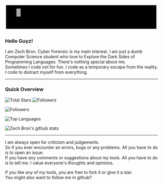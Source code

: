 # ![Zech Bron](https://raw.githubusercontent.com/ZechBron/ZechBron/master/20200929_212037.gif)

### Hello Guyz!
I am Zech Bron. Cyber Forensic is my main interest. I am just a dumb Computer Science student who love to Explore the Dark Sides of Programming Languages. There's nothing special about me.
<br>
Sometimes I code not for fun. I code as a temporary escape from the reality. I code to distract myself from everything. 

---

### Quick Overview
![Total Stars](https://img.shields.io/github/stars/ZechBron?affiliations=OWNER&style=for-the-badge)   ![Followers](https://img.shields.io/github/followers/ZechBron?label=Followers&style=for-the-badge)

![Followers](https://img.shields.io/github/followers/ZechBron?label=Followers&style=for-the-badge&logo=github)

![Top Languages](https://github-readme-stats.vercel.app/api/top-langs/?username=ZechBron&hide=TeX&layout=compact)

![Zech Bron's github stats](https://github-readme-stats.vercel.app/api?username=ZechBron&show_icons=true)

---

I am always open for criticism and judgements.<br>
So if you ever encounter an errors, bugs or any problems. All you have to do is to open an issue.<br>
If you have any comments or suggestions about my tools. All you have to do is to tell me.
I value everyone's thoughts and opinions.

If you like any of my tools, you are free to fork it or give it a star.<br>
You might also want to follow me in github?
<!--

**ZechBron/ZechBron** is a ✨ _special_ ✨ repository because its `README.md` (this file) appears on your GitHub profile.

Here are some ideas to get you started:

- 🔭 I’m currently working on ...
- 🌱 I’m currently learning ...
- 👯 I’m looking to collaborate on ...
- 🤔 I’m looking for help with ...
- 💬 Ask me about ...
- 📫 How to reach me: ...
- 😄 Pronouns: ...
- ⚡ Fun fact: ...
-->
